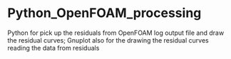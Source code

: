 # Python_OpenFOAM_processing
Python for pick up the residuals from OpenFOAM log output file and draw the residual curves;
Gnuplot also for the drawing the residual curves reading the data from residuals
